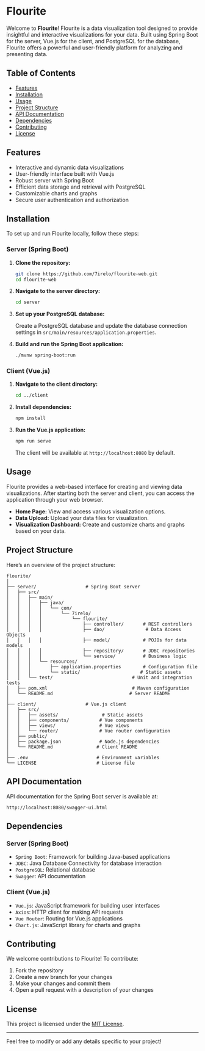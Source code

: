 # Flourite

Welcome to **Flourite**! Flourite is a data visualization tool designed to provide insightful and interactive visualizations for your data. Built using Spring Boot for the server, Vue.js for the client, and PostgreSQL for the database, Flourite offers a powerful and user-friendly platform for analyzing and presenting data.

## Table of Contents

- [Features](#features)
- [Installation](#installation)
- [Usage](#usage)
- [Project Structure](#project-structure)
- [API Documentation](#api-documentation)
- [Dependencies](#dependencies)
- [Contributing](#contributing)
- [License](#license)

## Features

- Interactive and dynamic data visualizations
- User-friendly interface built with Vue.js
- Robust server with Spring Boot
- Efficient data storage and retrieval with PostgreSQL
- Customizable charts and graphs
- Secure user authentication and authorization

## Installation

To set up and run Flourite locally, follow these steps:

### Server (Spring Boot)

1. **Clone the repository:**

    ```bash
    git clone https://github.com/7irelo/flourite-web.git
    cd flourite-web
    ```

2. **Navigate to the server directory:**

    ```bash
    cd server
    ```

3. **Set up your PostgreSQL database:**

    Create a PostgreSQL database and update the database connection settings in `src/main/resources/application.properties`.

4. **Build and run the Spring Boot application:**

    ```bash
    ./mvnw spring-boot:run
    ```

### Client (Vue.js)

1. **Navigate to the client directory:**

    ```bash
    cd ../client
    ```

2. **Install dependencies:**

    ```bash
    npm install
    ```

3. **Run the Vue.js application:**

    ```bash
    npm run serve
    ```

    The client will be available at `http://localhost:8080` by default.

## Usage

Flourite provides a web-based interface for creating and viewing data visualizations. After starting both the server and client, you can access the application through your web browser.

- **Home Page:** View and access various visualization options.
- **Data Upload:** Upload your data files for visualization.
- **Visualization Dashboard:** Create and customize charts and graphs based on your data.

## Project Structure

Here’s an overview of the project structure:

```
flourite/
│
├── server/                  # Spring Boot server
│   ├── src/
│   │   ├── main/
│   │   │   ├── java/
│   │   │   │   └── com/
│   │   │   │       └── 7irelo/
│   │   │   │           └── flourite/
│   │   │   │               ├── controller/       # REST controllers
│   │   │   │               ├── dao/               # Data Access Objects
│   │   │   │               ├── model/            # POJOs for data models
│   │   │   │               ├── repository/       # JDBC repositories
│   │   │   │               └── service/          # Business logic
│   │   │   └── resources/
│   │   │       ├── application.properties        # Configuration file
│   │   │       └── static/                      # Static assets
│   │   └── test/                             # Unit and integration tests
│   ├── pom.xml                               # Maven configuration
│   └── README.md                            # Server README
│
├── client/                  # Vue.js client
│   ├── src/
│   │   ├── assets/                # Static assets
│   │   ├── components/           # Vue components
│   │   ├── views/                # Vue views
│   │   └── router/               # Vue router configuration
│   ├── public/
│   ├── package.json              # Node.js dependencies
│   └── README.md                # Client README
│
├── .env                         # Environment variables
└── LICENSE                      # License file
```

## API Documentation

API documentation for the Spring Boot server is available at:

```
http://localhost:8080/swagger-ui.html
```

## Dependencies

### Server (Spring Boot)

- `Spring Boot`: Framework for building Java-based applications
- `JDBC`: Java Database Connectivity for database interaction
- `PostgreSQL`: Relational database
- `Swagger`: API documentation

### Client (Vue.js)

- `Vue.js`: JavaScript framework for building user interfaces
- `Axios`: HTTP client for making API requests
- `Vue Router`: Routing for Vue.js applications
- `Chart.js`: JavaScript library for charts and graphs

## Contributing

We welcome contributions to Flourite! To contribute:

1. Fork the repository
2. Create a new branch for your changes
3. Make your changes and commit them
4. Open a pull request with a description of your changes

## License

This project is licensed under the [MIT License](LICENSE).

---

Feel free to modify or add any details specific to your project!
